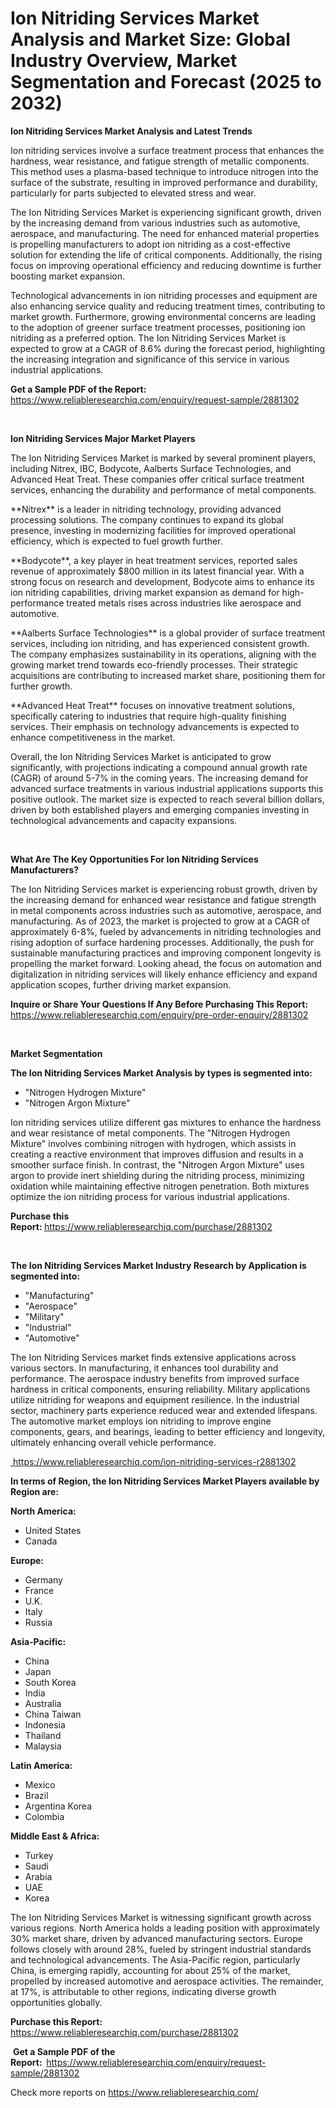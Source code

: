 <p><h1>Ion Nitriding Services Market Analysis and Market Size: Global Industry Overview, Market Segmentation and Forecast (2025 to 2032)</h1></p><p><strong>Ion Nitriding Services Market Analysis and Latest Trends</strong></p>
<p><p>Ion nitriding services involve a surface treatment process that enhances the hardness, wear resistance, and fatigue strength of metallic components. This method uses a plasma-based technique to introduce nitrogen into the surface of the substrate, resulting in improved performance and durability, particularly for parts subjected to elevated stress and wear.</p><p>The Ion Nitriding Services Market is experiencing significant growth, driven by the increasing demand from various industries such as automotive, aerospace, and manufacturing. The need for enhanced material properties is propelling manufacturers to adopt ion nitriding as a cost-effective solution for extending the life of critical components. Additionally, the rising focus on improving operational efficiency and reducing downtime is further boosting market expansion.</p><p>Technological advancements in ion nitriding processes and equipment are also enhancing service quality and reducing treatment times, contributing to market growth. Furthermore, growing environmental concerns are leading to the adoption of greener surface treatment processes, positioning ion nitriding as a preferred option. The Ion Nitriding Services Market is expected to grow at a CAGR of 8.6% during the forecast period, highlighting the increasing integration and significance of this service in various industrial applications.</p></p>
<p><strong>Get a Sample PDF of the Report:&nbsp;</strong> <a href="https://www.reliableresearchiq.com/enquiry/request-sample/2881302?utm_campaign=2780&utm_medium=2&utm_source=Github&utm_content=ia&utm_term=12032025&utm_id=ion-nitriding-services">https://www.reliableresearchiq.com/enquiry/request-sample/2881302</a></p>
<p>&nbsp;</p>
<p><strong>Ion Nitriding Services Major Market Players</strong></p>
<p><p>The Ion Nitriding Services Market is marked by several prominent players, including Nitrex, IBC, Bodycote, Aalberts Surface Technologies, and Advanced Heat Treat. These companies offer critical surface treatment services, enhancing the durability and performance of metal components.</p><p>**Nitrex** is a leader in nitriding technology, providing advanced processing solutions. The company continues to expand its global presence, investing in modernizing facilities for improved operational efficiency, which is expected to fuel growth further. </p><p>**Bodycote**, a key player in heat treatment services, reported sales revenue of approximately $800 million in its latest financial year. With a strong focus on research and development, Bodycote aims to enhance its ion nitriding capabilities, driving market expansion as demand for high-performance treated metals rises across industries like aerospace and automotive.</p><p>**Aalberts Surface Technologies** is a global provider of surface treatment services, including ion nitriding, and has experienced consistent growth. The company emphasizes sustainability in its operations, aligning with the growing market trend towards eco-friendly processes. Their strategic acquisitions are contributing to increased market share, positioning them for further growth.</p><p>**Advanced Heat Treat** focuses on innovative treatment solutions, specifically catering to industries that require high-quality finishing services. Their emphasis on technology advancements is expected to enhance competitiveness in the market.</p><p>Overall, the Ion Nitriding Services Market is anticipated to grow significantly, with projections indicating a compound annual growth rate (CAGR) of around 5-7% in the coming years. The increasing demand for advanced surface treatments in various industrial applications supports this positive outlook. The market size is expected to reach several billion dollars, driven by both established players and emerging companies investing in technological advancements and capacity expansions.</p></p>
<p>&nbsp;</p>
<p><strong>What Are The Key Opportunities For Ion Nitriding Services Manufacturers?</strong></p>
<p><p>The Ion Nitriding Services market is experiencing robust growth, driven by the increasing demand for enhanced wear resistance and fatigue strength in metal components across industries such as automotive, aerospace, and manufacturing. As of 2023, the market is projected to grow at a CAGR of approximately 6-8%, fueled by advancements in nitriding technologies and rising adoption of surface hardening processes. Additionally, the push for sustainable manufacturing practices and improving component longevity is propelling the market forward. Looking ahead, the focus on automation and digitalization in nitriding services will likely enhance efficiency and expand application scopes, further driving market expansion.</p></p>
<p><strong>Inquire or Share Your Questions If Any Before Purchasing This Report:</strong> <a href="https://www.reliableresearchiq.com/enquiry/pre-order-enquiry/2881302?utm_campaign=2780&utm_medium=2&utm_source=Github&utm_content=ia&utm_term=12032025&utm_id=ion-nitriding-services">https://www.reliableresearchiq.com/enquiry/pre-order-enquiry/2881302</a></p>
<p>&nbsp;</p>
<p><strong>Market Segmentation</strong></p>
<p><strong>The Ion Nitriding Services Market Analysis by types is segmented into:</strong></p>
<p><ul><li>"Nitrogen Hydrogen Mixture"</li><li>"Nitrogen Argon Mixture"</li></ul></p>
<p><p>Ion nitriding services utilize different gas mixtures to enhance the hardness and wear resistance of metal components. The "Nitrogen Hydrogen Mixture" involves combining nitrogen with hydrogen, which assists in creating a reactive environment that improves diffusion and results in a smoother surface finish. In contrast, the "Nitrogen Argon Mixture" uses argon to provide inert shielding during the nitriding process, minimizing oxidation while maintaining effective nitrogen penetration. Both mixtures optimize the ion nitriding process for various industrial applications.</p></p>
<p><strong>Purchase this Report:&nbsp;</strong><a href="https://www.reliableresearchiq.com/purchase/2881302?utm_campaign=2780&utm_medium=2&utm_source=Github&utm_content=ia&utm_term=12032025&utm_id=ion-nitriding-services">https://www.reliableresearchiq.com/purchase/2881302</a></p>
<p>&nbsp;</p>
<p><strong>The Ion Nitriding Services Market Industry Research by Application is segmented into:</strong></p>
<p><ul><li>"Manufacturing"</li><li>"Aerospace"</li><li>"Military"</li><li>"Industrial"</li><li>"Automotive"</li></ul></p>
<p><p>The Ion Nitriding Services market finds extensive applications across various sectors. In manufacturing, it enhances tool durability and performance. The aerospace industry benefits from improved surface hardness in critical components, ensuring reliability. Military applications utilize nitriding for weapons and equipment resilience. In the industrial sector, machinery parts experience reduced wear and extended lifespans. The automotive market employs ion nitriding to improve engine components, gears, and bearings, leading to better efficiency and longevity, ultimately enhancing overall vehicle performance.</p></p>
<p><a href="https://www.reliableresearchiq.com/ion-nitriding-services-r2881302?utm_campaign=2780&utm_medium=2&utm_source=Github&utm_content=ia&utm_term=12032025&utm_id=ion-nitriding-services">&nbsp;https://www.reliableresearchiq.com/ion-nitriding-services-r2881302</a></p>
<p><strong>In terms of Region, the Ion Nitriding Services Market Players available by Region are:</strong></p>
<p>
    <p> <strong> North America: </strong>
        <ul>
            <li>United States</li>
            <li>Canada</li>
        </ul>
        </p> 
    <p> <strong> Europe: </strong>
        <ul>
            <li>Germany</li>
            <li>France</li>
            <li>U.K.</li>
            <li>Italy</li>
            <li>Russia</li>
        </ul>
        </p> 
    <p> <strong> Asia-Pacific: </strong>
        <ul>
            <li>China</li>
            <li>Japan</li>
            <li>South Korea</li>
            <li>India</li>
            <li>Australia</li>
            <li>China Taiwan</li>
            <li>Indonesia</li>
            <li>Thailand</li>
            <li>Malaysia</li>
        </ul>
        </p> 
    <p> <strong> Latin America: </strong>
        <ul>
            <li>Mexico</li>
            <li>Brazil</li>
            <li>Argentina Korea</li>
            <li>Colombia</li>
        </ul>
        </p> 
    <p> <strong> Middle East & Africa: </strong>
        <ul>
            <li>Turkey</li>
            <li>Saudi</li>
            <li>Arabia</li>
            <li>UAE</li>
            <li>Korea</li>
        </ul>
    </p>
    </p>
<p><p>The Ion Nitriding Services Market is witnessing significant growth across various regions. North America holds a leading position with approximately 30% market share, driven by advanced manufacturing sectors. Europe follows closely with around 28%, fueled by stringent industrial standards and technological advancements. The Asia-Pacific region, particularly China, is emerging rapidly, accounting for about 25% of the market, propelled by increased automotive and aerospace activities. The remainder, at 17%, is attributable to other regions, indicating diverse growth opportunities globally.</p></p>
<p><strong>Purchase this Report: </strong><a href="https://www.reliableresearchiq.com/purchase/2881302?utm_campaign=2780&utm_medium=2&utm_source=Github&utm_content=ia&utm_term=12032025&utm_id=ion-nitriding-services">https://www.reliableresearchiq.com/purchase/2881302</a></p>
<p>&nbsp;<strong>Get a Sample PDF of the Report:&nbsp;&nbsp;</strong><a href="https://www.reliableresearchiq.com/enquiry/request-sample/2881302?utm_campaign=2780&utm_medium=2&utm_source=Github&utm_content=ia&utm_term=12032025&utm_id=ion-nitriding-services">https://www.reliableresearchiq.com/enquiry/request-sample/2881302</a></p>
<p><strong></strong></p>
<p>Check more reports on <a href="https://www.reliableresearchiq.com/?utm_campaign=2780&utm_medium=2&utm_source=Github&utm_content=ia&utm_term=12032025&utm_id=ion-nitriding-services">https://www.reliableresearchiq.com/</a></p>